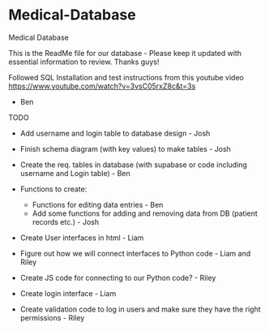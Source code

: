 # Medical-Database
Medical Database

This is the ReadMe file for our database - Please keep it updated with essential information to review. Thanks guys!

Followed SQL Installation and test instructions from this youtube video https://www.youtube.com/watch?v=3vsC05rxZ8c&t=3s
- Ben

TODO
- Add username and login table to database design - Josh
- Finish schema diagram (with key values) to make tables - Josh
- Create the req. tables in database (with supabase or code including username and Login table) - Ben
- Functions to create:
  - Functions for editing data entries - Ben
  - Add some functions for adding and removing data from DB (patient records etc.) - Josh

- Create User interfaces in html - Liam
- Figure out how we will connect interfaces to Python code - Liam and Riley
- Create JS code for connecting to our Python code? - Riley

- Create login interface - Liam
- Create validation code to log in users and make sure they have the right permissions - Riley
